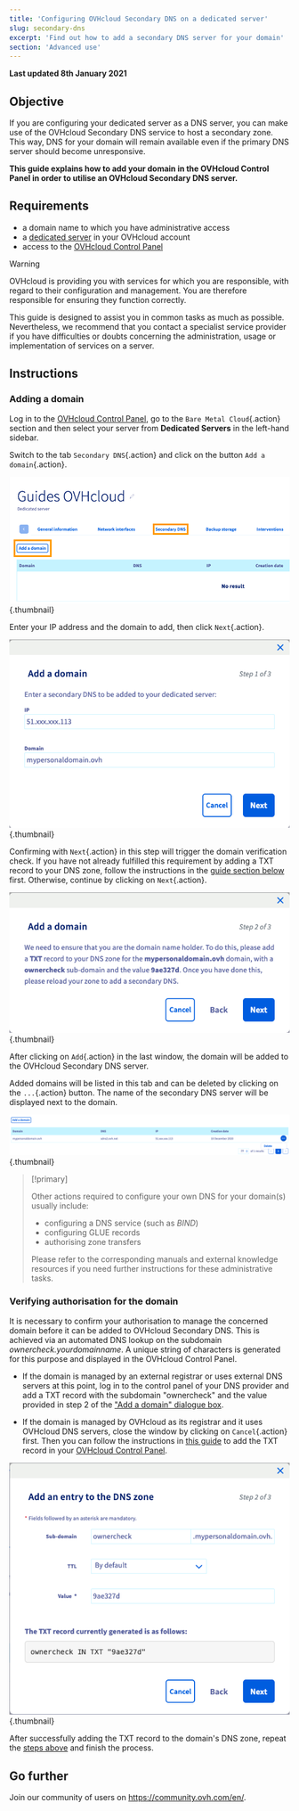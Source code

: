 ```yaml
---
title: 'Configuring OVHcloud Secondary DNS on a dedicated server'
slug: secondary-dns
excerpt: 'Find out how to add a secondary DNS server for your domain'
section: 'Advanced use'
---
```


**Last updated 8th January 2021**

## Objective

If you are configuring your dedicated server as a DNS server, you can make use of the OVHcloud Secondary DNS service to host a secondary zone. This way, DNS for your domain will remain available even if the primary DNS server should become unresponsive.

**This guide explains how to add your domain in the OVHcloud Control Panel in order to utilise an OVHcloud Secondary DNS server.**

## Requirements

- a domain name to which you have administrative access
- a [dedicated server](https://www.ovhcloud.com/en-ca/bare-metal/) in your OVHcloud account
- access to the [OVHcloud Control Panel](https://ca.ovh.com/auth/?action=gotomanager)

> [!warning]
>OVHcloud is providing you with services for which you are responsible, with regard to their configuration and management. You are therefore responsible for ensuring they function correctly.
>
>This guide is designed to assist you in common tasks as much as possible. Nevertheless, we recommend that you contact a specialist service provider if you have difficulties or doubts concerning the administration, usage or implementation of services on a server.
>

## Instructions

### Adding a domain <a name="addingdomain"></a>

Log in to the [OVHcloud Control Panel](https://ca.ovh.com/auth/?action=gotomanager), go to the `Bare Metal Cloud`{.action} section and then select your server from **Dedicated Servers** in the left-hand sidebar.

Switch to the tab `Secondary DNS`{.action} and click on the button `Add a domain`{.action}.

![Secondary DNS](images/cp-01.png){.thumbnail}

Enter your IP address and the domain to add, then click `Next`{.action}.

![Secondary DNS](images/cp-02.png){.thumbnail}

Confirming with `Next`{.action} in this step will trigger the domain verification check. If you have not already fulfilled this requirement by adding a TXT record to your DNS zone, follow the instructions in the [guide section below](#verifyingdomain) first. Otherwise, continue by clicking on `Next`{.action}.

![Secondary DNS](images/cp-03.png){.thumbnail}

After clicking on `Add`{.action} in the last window, the domain will be added to the OVHcloud Secondary DNS server.

Added domains will be listed in this tab and can be deleted by clicking on the `...`{.action} button. The name of the secondary DNS server will be displayed next to the domain.

![Secondary DNS](images/cp-05.png){.thumbnail}


> [!primary]
>
> Other actions required to configure your own DNS for your domain(s) usually include:
>
> - configuring a DNS service (such as *BIND*)
> - configuring GLUE records
> - authorising zone transfers
>
> Please refer to the corresponding manuals and external knowledge resources if you need further instructions for these administrative tasks.


### Verifying authorisation for the domain <a name="verifyingdomain"></a>

It is necessary to confirm your authorisation to manage the concerned domain before it can be added to OVHcloud Secondary DNS. This is achieved via an automated DNS lookup on the subdomain *ownercheck.yourdomainname*. A unique string of characters is generated for this purpose and displayed in the OVHcloud Control Panel.

- If the domain is managed by an external registrar or uses external DNS servers at this point, log in to the control panel of your DNS provider and add a TXT record with the subdomain "ownercheck" and the value provided in step 2 of the ["Add a domain" dialogue box](#addingdomain).

- If the domain is managed by OVHcloud as its registrar and it uses OVHcloud DNS servers, close the window by clicking on `Cancel`{.action} first. Then you can follow the instructions in [this guide](../../domains/web_hosting_how_to_edit_my_dns_zone/) to add the TXT record in your [OVHcloud Control Panel](https://www.ovh.com/auth/?action=gotomanager).

![Secondary DNS](images/cp-04.png){.thumbnail}

After successfully adding the TXT record to the domain's DNS zone, repeat the [steps above](#addingdomain) and finish the process.

## Go further

Join our community of users on <https://community.ovh.com/en/>.